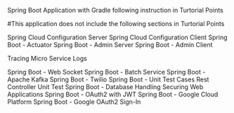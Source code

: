 Spring Boot Application with Gradle following instruction in Turtorial Points

#This application does not include the following sections in Turtorial Points

Spring Cloud Configuration Server
Spring Cloud Configuration Client
Spring Boot - Actuator
Spring Boot - Admin Server
Spring Boot - Admin Client

Tracing Micro Service Logs


Spring Boot - Web Socket
Spring Boot - Batch Service
Spring Boot - Apache Kafka
Spring Boot - Twilio
Spring Boot - Unit Test Cases
Rest Controller Unit Test
Spring Boot - Database Handling
Securing Web Applications
Spring Boot - OAuth2 with JWT
Spring Boot - Google Cloud Platform
Spring Boot - Google OAuth2 Sign-In
